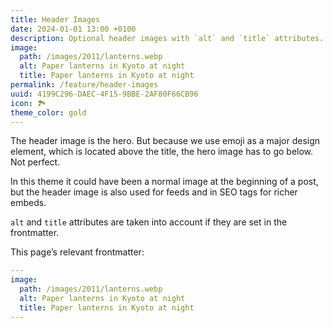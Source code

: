 ```yaml
---
title: Header Images
date: 2024-01-01 13:00 +0100
description: Optional header images with `alt` and `title` attributes.
image:
  path: /images/2011/lanterns.webp
  alt: Paper lanterns in Kyoto at night
  title: Paper lanterns in Kyoto at night
permalink: /feature/header-images
uuid: 4199C296-DAEC-4F15-9BBE-2AF80F66CB96
icon: 🏞️
theme_color: gold
---
```

The header image is the hero. But because we use emoji as a major design element, which is located above the title, the hero image has to go below. Not perfect.

In this theme it could have been a normal image at the beginning of a post, but the header image is also used for feeds and in SEO tags for richer embeds.

`alt` and `title` attributes are taken into account if they are set in the frontmatter.

This page’s relevant frontmatter:

```yaml
---
image:
  path: /images/2011/lanterns.webp
  alt: Paper lanterns in Kyoto at night
  title: Paper lanterns in Kyoto at night
---
```
